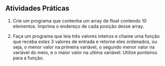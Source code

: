## Atividades Práticas

1. Crie um programa que contenha um array de float contendo 10 elementos. Imprima o endereço de cada posição desse array.

2. Faça um programa que leia três valores inteiros e chame uma função que receba estes 3 valores de entrada e retorne eles
ordenados, ou seja, o menor valor na primeira variável, o segundo menor valor na variável do meio, e o maior valor na
ultima variável. Utilize ponteiros para a função.